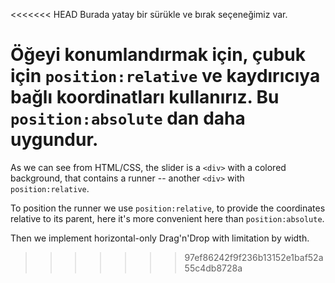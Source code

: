 <<<<<<< HEAD
Burada yatay bir sürükle ve bırak seçeneğimiz var.

Öğeyi konumlandırmak için, çubuk için `position:relative` ve kaydırıcıya bağlı koordinatları kullanırız. Bu `position:absolute` dan daha uygundur.
=======
As we can see from HTML/CSS, the slider is a `<div>` with a colored background, that contains a runner -- another `<div>` with `position:relative`.

To position the runner we use `position:relative`, to provide the coordinates relative to its parent, here it's more convenient here than `position:absolute`.

Then we implement horizontal-only Drag'n'Drop with limitation by width.
>>>>>>> 97ef86242f9f236b13152e1baf52a55c4db8728a
